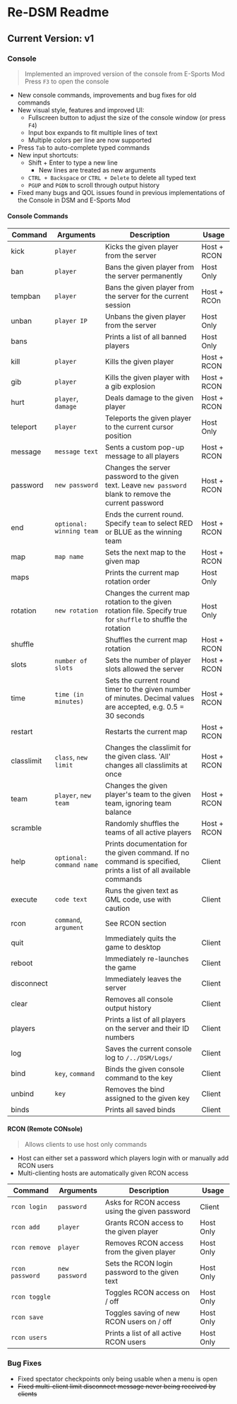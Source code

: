# Re-DSM Readme

## Current Version: v1

### Console
> Implemented an improved version of the console from E-Sports Mod  
> Press `F3` to open the console
- New console commands, improvements and bug fixes for old commands
- New visual style, features and improved UI:
	- Fullscreen button to adjust the size of the console window (or press `F4`)
	- Input box expands to fit multiple lines of text
	- Multiple colors per line are now supported
- Press `Tab` to auto-complete typed commands
- New input shortcuts:
	- Shift + Enter to type a new line
		- New lines are treated as new arguments
	- `CTRL + Backspace` or `CTRL + Delete` to delete all typed text
	- `PGUP` and `PGDN` to scroll through output history
- Fixed many bugs and QOL issues found in previous implementations of the Console in DSM and E-Sports Mod

#### Console Commands
**Command** | **Arguments** | **Description** | **Usage**
----------- | ------------- | --------------- | -----------
kick | `player` | Kicks the given player from the server | Host + RCON
ban | `player` | Bans the given player from the server permanently | Host Only
tempban | `player` | Bans the given player from the server for the current session | Host + RCOn
unban | `player IP` | Unbans the given player from the server | Host Only
bans || Prints a list of all banned players | Host Only
kill | `player` | Kills the given player | Host + RCON
gib | `player` | Kills the given player with a gib explosion | Host + RCON
hurt | `player`, `damage` | Deals damage to the given player | Host + RCON
teleport | `player` | Teleports the given player to the current cursor position | Host Only
message | `message text` | Sents a custom pop-up message to all players | Host + RCON
password | `new password` | Changes the server password to the given text. Leave `new password` blank to remove the current password | Host + RCON
end | `optional: winning team` | Ends the current round. Specify `team` to select RED or BLUE as the winning team | Host + RCON
map | `map name` | Sets the next map to the given map | Host + RCON
maps || Prints the current map rotation order | Host Only
rotation | `new rotation` | Changes the current map rotation to the given rotation file. Specify true for `shuffle` to shuffle the rotation | Host Only
shuffle || Shuffles the current map rotation | Host + RCON
slots | `number of slots`| Sets the number of player slots allowed the server | Host + RCON
time | `time (in minutes)` | Sets the current round timer to the given number of minutes. Decimal values are accepted, e.g. 0.5 = 30 seconds | Host + RCON
restart || Restarts the current map | Host + RCON
classlimit | `class`, `new limit` | Changes the classlimit for the given class. 'All' changes all classlimits at once | Host + RCON
team | `player`, `new team`| Changes the given player's team to the given team, ignoring team balance | Host + RCON
scramble || Randomly shuffles the teams of all active players | Host + RCON
help | `optional: command name`| Prints documentation for the given command. If no command is specified, prints a list of all available commands | Client
execute | `code text` | Runs the given text as GML code, use with caution | Client
rcon | `command`, `argument` | See RCON section |
quit || Immediately quits the game to desktop | Client
reboot || Immediately re-launches the game | Client
disconnect || Immediately leaves the server | Client
clear || Removes all console output history | Client
players || Prints a list of all players on the server and their ID numbers | Client
log || Saves the current console log to `/../DSM/Logs/` | Client
bind | `key`, `command` | Binds the given console command to the key | Client
unbind | `key` | Removes the bind assigned to the given key | Client
binds || Prints all saved binds | Client

#### RCON (Remote CONsole)
> Allows clients to use host only commands
- Host can either set a password which players login with or manually add RCON users
- Multi-clienting hosts are automatically given RCON access

**Command** | **Arguments** | **Description** | **Usage**
----------- | ------------- | --------------- | -----------
`rcon login` | `password` | Asks for RCON access using the given password | Client
`rcon add` | `player` | Grants RCON access to the given player | Host Only
`rcon remove` | `player` | Removes RCON access from the given player | Host Only
`rcon password` | `new password` | Sets the RCON login password to the given text | Host Only
`rcon toggle` || Toggles RCON access on / off | Host Only
`rcon save` || Toggles saving of new RCON users on / off | Host Only
`rcon users` || Prints a list of all active RCON users | Host Only


### Bug Fixes
- Fixed spectator checkpoints only being usable when a menu is open
- ~~Fixed multi-client limit disconnect message never being received by clients~~